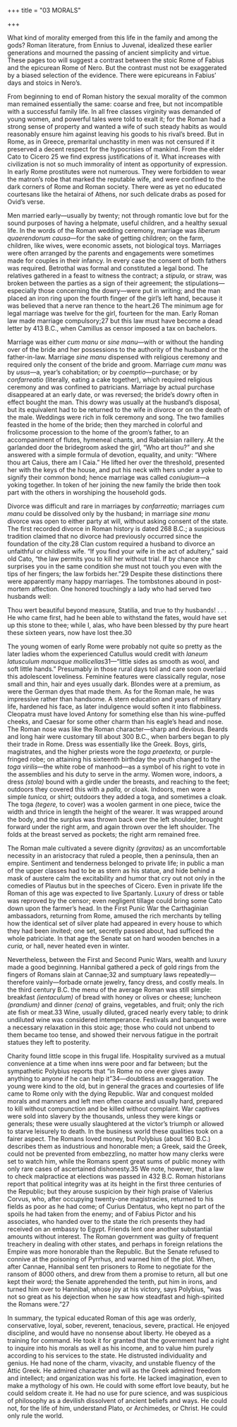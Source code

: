 +++
title = "03 MORALS"

+++

What kind of morality emerged from this life in the family and among the gods? Roman literature, from Ennius to Juvenal, idealized these earlier generations and mourned the passing of ancient simplicity and virtue. These pages too will suggest a contrast between the stoic Rome of Fabius and the epicurean Rome of Nero. But the contrast must not be exaggerated by a biased selection of the evidence. There were epicureans in Fabius’ days and stoics in Nero’s.

From beginning to end of Roman history the sexual morality of the common man remained essentially the same: coarse and free, but not incompatible with a successful family life. In all free classes virginity was demanded of young women, and powerful tales were told to exalt it; for the Roman had a strong sense of property and wanted a wife of such steady habits as would reasonably ensure him against leaving his goods to his rival’s breed. But in Rome, as in Greece, premarital unchastity in men was not censured if it preserved a decent respect for the hypocrisies of mankind. From the elder Cato to Cicero 25 we find express justifications of it. What increases with civilization is not so much immorality of intent as opportunity of expression. In early Rome prostitutes were not numerous. They were forbidden to wear the matron’s robe that marked the reputable wife, and were confined to the dark corners of Rome and Roman society. There were as yet no educated courtesans like the hetairai of Athens, nor such delicate drabs as posed for Ovid’s verse.

Men married early—usually by twenty; not through romantic love but for the sound purposes of having a helpmate, useful children, and a healthy sexual life. In the words of the Roman wedding ceremony, marriage was *liberum quaerendorum causa*—for the sake of getting children; on the farm, children, like wives, were economic assets, not biological toys. Marriages were often arranged by the parents and engagements were sometimes made for couples in their infancy. In every case the consent of both fathers was required. Betrothal was formal and constituted a legal bond. The relatives gathered in a feast to witness the contract; a *stipula,* or straw, was broken between the parties as a sign of their agreement; the stipulations—especially those concerning the dowry—were put in writing; and the man placed an iron ring upon the fourth finger of the girl’s left hand, because it was believed that a nerve ran thence to the heart.26 The minimum age for legal marriage was twelve for the girl, fourteen for the man. Early Roman law made marriage compulsory;27 but this law must have become a dead letter by 413 B.C., when Camillus as censor imposed a tax on bachelors.

Marriage was either *cum manu* or *sine manu*—with or without the handing over of the bride and her possessions to the authority of the husband or the father-in-law. Marriage *sine manu* dispensed with religious ceremony and required only the consent of the bride and groom. Marriage *cum manu* was by *usus*—a, year’s cohabitation; or by *coemptio*—purchase; or by *confarreatio* \(literally, eating a cake together\), which required religious ceremony and was confined to patricians. Marriage by actual purchase disappeared at an early date, or was reversed; the bride’s dowry often in effect bought the man. This dowry was usually at the husband’s disposal, but its equivalent had to be returned to the wife in divorce or on the death of the male. Weddings were rich in folk ceremony and song. The two families feasted in the home of the bride; then they marched in colorful and frolicsome procession to the home of the groom’s father, to an accompaniment of flutes, hymeneal chants, and Rabelaisian raillery. At the garlanded door the bridegroom asked the girl, “Who art thou?” and she answered with a simple formula of devotion, equality, and unity: “Where thou art Caius, there am I Caia.” He lifted her over the threshold, presented her with the keys of the house, and put his neck with hers under a yoke to signify their common bond; hence marriage was called *coniugium*—a yoking together. In token of her joining the new family the bride then took part with the others in worshiping the household gods.

Divorce was difficult and rare in marriages by *confarreatio;* marriages *cum manu* could be dissolved only by the husband; in marriage *sine manu* divorce was open to either party at will, without asking consent of the state. The first recorded divorce in Roman history is dated 268 B.C.; a suspicious tradition claimed that no divorce had previously occurred since the foundation of the city.28 Clan custom required a husband to divorce an unfaithful or childless wife. “If you find your wife in the act of adultery,” said old Cato, “the law permits you to kill her without trial. If by chance she surprises you in the same condition she must not touch you even with the tips of her fingers; the law forbids her.”29 Despite these distinctions there were apparently many happy marriages. The tombstones abound in post-mortem affection. One honored touchingly a lady who had served two husbands well:

Thou wert beautiful beyond measure, Statilia, and true to thy husbands\! . . . He who came first, had he been able to withstand the fates, would have set up this stone to thee; while I, alas, who have been blessed by thy pure heart these sixteen years, now have lost thee.30

The young women of early Rome were probably not quite so pretty as the later ladies whom the experienced Catullus would credit with *laneum latusculum manusque mollicellas*31—“little sides as smooth as wool, and soft little hands.” Presumably in those rural days toil and care soon overlaid this adolescent loveliness. Feminine features were classically regular, nose small and thin, hair and eyes usually dark. Blondes were at a premium, as were the German dyes that made them. As for the Roman male, he was impressive rather than handsome. A stern education and years of military life, hardened his face, as later indulgence would soften it into flabbiness. Cleopatra must have loved Antony for something else than his wine-puffed cheeks, and Caesar for some other charm than his eagle’s head and nose. The Roman nose was like the Roman character—sharp and devious. Beards and long hair were customary till about 300 B.C., when barbers began to ply their trade in Rome. Dress was essentially like the Greek. Boys, girls, magistrates, and the higher priests wore the *toga praetexta,* or purple-fringed robe; on attaining his sixteenth birthday the youth changed to the *toga virilis*—the white robe of manhood—as a symbol of his right to vote in the assemblies and his duty to serve in the army. Women wore, indoors, a dress *\(stola\)* bound with a girdle under the breasts, and reaching to the feet; outdoors they covered this with a *palla,* or cloak. Indoors, men wore a simple *tunica,* or shirt; outdoors they added a toga, and sometimes a cloak. The toga *\(tegere,* to cover\) was a woolen garment in one piece, twice the width and thrice in length the height of the wearer. It was wrapped around the body, and the surplus was thrown back over the left shoulder, brought forward under the right arm, and again thrown over the left shoulder. The folds at the breast served as pockets; the right arm remained free.

The Roman male cultivated a severe dignity *\(gravitas\)* as an uncomfortable necessity in an aristocracy that ruled a people, then a peninsula, then an empire. Sentiment and tenderness belonged to private life; in public a man of the upper classes had to be as stern as his statue, and hide behind a mask of austere calm the excitability and humor that cry out not only in the comedies of Plautus but in the speeches of Cicero. Even in private life the Roman of this age was expected to live Spartanly. Luxury of dress or table was reproved by the censor; even negligent tillage could bring some Cato down upon the farmer’s head. In the First Punic War the Carthaginian ambassadors, returning from Rome, amused the rich merchants by telling how the identical set of silver plate had appeared in every house to which they had been invited; one set, secretly passed about, had sufficed the whole patriciate. In that age the Senate sat on hard wooden benches in a *curia,* or hall, never heated even in winter.

Nevertheless, between the First and Second Punic Wars, wealth and luxury made a good beginning. Hannibal gathered a peck of gold rings from the fingers of Romans slain at Cannae;32 and sumptuary laws repeatedly—therefore vainly—forbade ornate jewelry, fancy dress, and costly meals. In the third century B.C. the menu of the average Roman was still simple: breakfast *\(ientaculum\)* of bread with honey or olives or cheese; luncheon *\(prandium\)* and dinner *\(cena\)* of grains, vegetables, and fruit; only the rich ate fish or meat.33 Wine, usually diluted, graced nearly every table; to drink undiluted wine was considered intemperance. Festivals and banquets were a necessary relaxation in this stoic age; those who could not unbend to them became too tense, and showed their nervous fatigue in the portrait statues they left to posterity.

Charity found little scope in this frugal life. Hospitality survived as a mutual convenience at a time when inns were poor and far between; but the sympathetic Polybius reports that “in Rome no one ever gives away anything to anyone if he can help it”34—doubtless an exaggeration. The young were kind to the old, but in general the graces and courtesies of life came to Rome only with the dying Republic. War and conquest molded morals and manners and left men often coarse and usually hard, prepared to kill without compunction and be killed without complaint. War captives were sold into slavery by the thousands, unless they were kings or generals; these were usually slaughtered at the victor’s triumph or allowed to starve leisurely to death. In the business world these qualities took on a fairer aspect. The Romans loved money, but Polybius \(about 160 B.C.\) describes them as industrious and honorable men; a Greek, said the Greek, could not be prevented from embezzling, no matter how many clerks were set to watch him, while the Romans spent great sums of public money with only rare cases of ascertained dishonesty.35 We note, however, that a law to check malpractice at elections was passed in 432 B.C. Roman historians report that political integrity was at its height in the first three centuries of the Republic; but they arouse suspicion by their high praise of Valerius Corvus, who, after occupying twenty-one magistracies, returned to his fields as poor as he had come; of Curius Dentatus, who kept no part of the spoils he had taken from the enemy; and of Fabius Pictor and his associates, who handed over to the state the rich presents they had received on an embassy to Egypt. Friends lent one another substantial amounts without interest. The Roman government was guilty of frequent treachery in dealing with other states, and perhaps in foreign relations the Empire was more honorable than the Republic. But the Senate refused to connive at the poisoning of Pyrrhus, and warned him of the plot. When, after Cannae, Hannibal sent ten prisoners to Rome to negotiate for the ransom of 8000 others, and drew from them a promise to return, all but one kept their word; the Senate apprehended the tenth, put him in irons, and turned him over to Hannibal, whose joy at his victory, says Polybius, “was not so great as his dejection when he saw how steadfast and high-spirited the Romans were.”27

In summary, the typical educated Roman of this age was orderly, conservative, loyal, sober, reverent, tenacious, severe, practical. He enjoyed discipline, and would have no nonsense about liberty. He obeyed as a training for command. He took it for granted that the government had a right to inquire into his morals as well as his income, and to value him purely according to his services to the state. He distrusted individuality and genius. He had none of the charm, vivacity, and unstable fluency of the Attic Greek. He admired character and will as the Greek admired freedom and intellect; and organization was his forte. He lacked imagination, even to make a mythology of his own. He could with some effort love beauty, but he could seldom create it. He had no use for pure science, and was suspicious of philosophy as a devilish dissolvent of ancient beliefs and ways. He could not, for the life of him, understand Plato, or Archimedes, or Christ. He could only rule the world.


